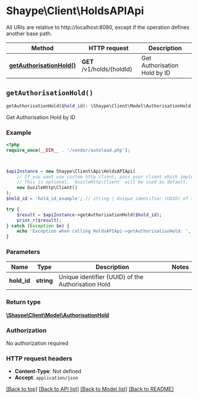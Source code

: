 # Shaype\Client\HoldsAPIApi

All URIs are relative to http://localhost:8080, except if the operation defines another base path.

| Method | HTTP request | Description |
| ------------- | ------------- | ------------- |
| [**getAuthorisationHold()**](HoldsAPIApi.md#getAuthorisationHold) | **GET** /v1/holds/{holdId} | Get Authorisation Hold by ID |


## `getAuthorisationHold()`

```php
getAuthorisationHold($hold_id): \Shaype\Client\Model\AuthorisationHold
```

Get Authorisation Hold by ID

### Example

```php
<?php
require_once(__DIR__ . '/vendor/autoload.php');



$apiInstance = new Shaype\Client\Api\HoldsAPIApi(
    // If you want use custom http client, pass your client which implements `GuzzleHttp\ClientInterface`.
    // This is optional, `GuzzleHttp\Client` will be used as default.
    new GuzzleHttp\Client()
);
$hold_id = 'hold_id_example'; // string | Unique identifier (UUID) of the Authorisation Hold

try {
    $result = $apiInstance->getAuthorisationHold($hold_id);
    print_r($result);
} catch (Exception $e) {
    echo 'Exception when calling HoldsAPIApi->getAuthorisationHold: ', $e->getMessage(), PHP_EOL;
}
```

### Parameters

| Name | Type | Description  | Notes |
| ------------- | ------------- | ------------- | ------------- |
| **hold_id** | **string**| Unique identifier (UUID) of the Authorisation Hold | |

### Return type

[**\Shaype\Client\Model\AuthorisationHold**](../Model/AuthorisationHold.md)

### Authorization

No authorization required

### HTTP request headers

- **Content-Type**: Not defined
- **Accept**: `application/json`

[[Back to top]](#) [[Back to API list]](../../README.md#endpoints)
[[Back to Model list]](../../README.md#models)
[[Back to README]](../../README.md)
